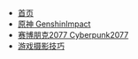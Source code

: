 * [首页](README)
* [原神 GenshinImpact](GenshinImpact.md)
* [赛博朋克2077 Cyberpunk2077](Cyberpunk2077.md)
* [游戏摄影技巧](skills/)